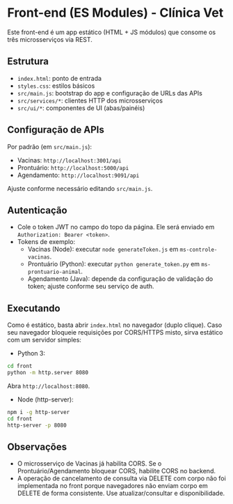 # Front-end (ES Modules) - Clínica Vet

Este front-end é um app estático (HTML + JS módulos) que consome os três microsserviços via REST.

## Estrutura
- `index.html`: ponto de entrada
- `styles.css`: estilos básicos
- `src/main.js`: bootstrap do app e configuração de URLs das APIs
- `src/services/*`: clientes HTTP dos microsserviços
- `src/ui/*`: componentes de UI (abas/painéis)

## Configuração de APIs
Por padrão (em `src/main.js`):
- Vacinas: `http://localhost:3001/api`
- Prontuário: `http://localhost:5000/api`
- Agendamento: `http://localhost:9091/api`

Ajuste conforme necessário editando `src/main.js`.

## Autenticação
- Cole o token JWT no campo do topo da página. Ele será enviado em `Authorization: Bearer <token>`.
- Tokens de exemplo:
  - Vacinas (Node): executar `node generateToken.js` em `ms-controle-vacinas`.
  - Prontuário (Python): executar `python generate_token.py` em `ms-prontuario-animal`.
  - Agendamento (Java): depende da configuração de validação do token; ajuste conforme seu serviço de auth.

## Executando
Como é estático, basta abrir `index.html` no navegador (duplo clique). Caso seu navegador bloqueie requisições por CORS/HTTPS misto, sirva estático com um servidor simples:

- Python 3:
```bash
cd front
python -m http.server 8080
```
Abra `http://localhost:8080`.

- Node (http-server):
```bash
npm i -g http-server
cd front
http-server -p 8080
```

## Observações
- O microsserviço de Vacinas já habilita CORS. Se o Prontuário/Agendamento bloquear CORS, habilite CORS no backend.
- A operação de cancelamento de consulta via DELETE com corpo não foi implementada no front porque navegadores não enviam corpo em DELETE de forma consistente. Use atualizar/consultar e disponibilidade.


